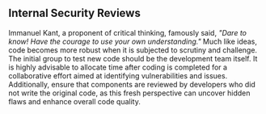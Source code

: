 ## Internal Security Reviews
Immanuel Kant, a proponent of critical thinking, famously said, *"Dare to know! Have the courage to use your own understanding."* Much like ideas, code becomes more robust when it is subjected to scrutiny and challenge. The initial group to test new code should be the development team itself. It is highly advisable to allocate time after coding is completed for a collaborative effort aimed at identifying vulnerabilities and issues. Additionally, ensure that components are reviewed by developers who did not write the original code, as this fresh perspective can uncover hidden flaws and enhance overall code quality.